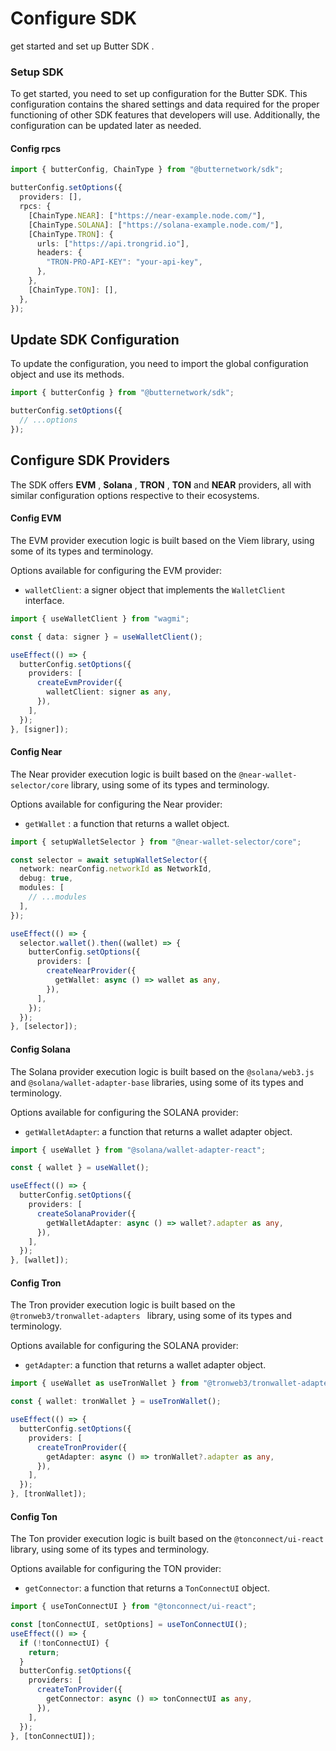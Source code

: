 # Configure SDK

get started and set up Butter SDK .

### Setup SDK

To get started, you need to set up configuration for the Butter SDK.
This configuration contains the shared settings and data required for the proper functioning of other SDK features that
developers will use. Additionally, the configuration can be updated later as needed.

#### Config rpcs

```typescript
import { butterConfig, ChainType } from "@butternetwork/sdk";

butterConfig.setOptions({
  providers: [],
  rpcs: {
    [ChainType.NEAR]: ["https://near-example.node.com/"],
    [ChainType.SOLANA]: ["https://solana-example.node.com/"],
    [ChainType.TRON]: {
      urls: ["https://api.trongrid.io"],
      headers: {
        "TRON-PRO-API-KEY": "your-api-key",
      },
    },
    [ChainType.TON]: [],
  },
});
```

## Update SDK Configuration

To update the configuration, you need to import the global configuration object and use its methods.

```typescript
import { butterConfig } from "@butternetwork/sdk";

butterConfig.setOptions({
  // ...options
});
```

## Configure SDK Providers

The SDK offers **EVM** , **Solana** , **TRON** , **TON** and **NEAR** providers, all with similar configuration options
respective to their ecosystems.

#### Config EVM

The EVM provider execution logic is built based on the Viem library, using some of its types and terminology.

Options available for configuring the EVM provider:

- `walletClient`: a signer object that implements the `WalletClient` interface.

```typescript
import { useWalletClient } from "wagmi";

const { data: signer } = useWalletClient();

useEffect(() => {
  butterConfig.setOptions({
    providers: [
      createEvmProvider({
        walletClient: signer as any,
      }),
    ],
  });
}, [signer]);
```

#### Config Near

The Near provider execution logic is built based on the `@near-wallet-selector/core` library,
using some of its types and terminology.

Options available for configuring the Near provider:

- `getWallet` : a function that returns a wallet object.

```typescript
import { setupWalletSelector } from "@near-wallet-selector/core";

const selector = await setupWalletSelector({
  network: nearConfig.networkId as NetworkId,
  debug: true,
  modules: [
    // ...modules
  ],
});

useEffect(() => {
  selector.wallet().then((wallet) => {
    butterConfig.setOptions({
      providers: [
        createNearProvider({
          getWallet: async () => wallet as any,
        }),
      ],
    });
  });
}, [selector]);
```

#### Config Solana

The Solana provider execution logic is built based on the `@solana/web3.js` and `@solana/wallet-adapter-base` libraries,
using some of its types and terminology.

Options available for configuring the SOLANA provider:

- `getWalletAdapter`: a function that returns a wallet adapter object.

```typescript
import { useWallet } from "@solana/wallet-adapter-react";

const { wallet } = useWallet();

useEffect(() => {
  butterConfig.setOptions({
    providers: [
      createSolanaProvider({
        getWalletAdapter: async () => wallet?.adapter as any,
      }),
    ],
  });
}, [wallet]);
```

#### Config Tron

The Tron provider execution logic is built based on the `@tronweb3/tronwallet-adapters
` library,
using some of its types and terminology.

Options available for configuring the SOLANA provider:

- `getAdapter`: a function that returns a wallet adapter object.

```typescript
import { useWallet as useTronWallet } from "@tronweb3/tronwallet-adapter-react-hooks";

const { wallet: tronWallet } = useTronWallet();

useEffect(() => {
  butterConfig.setOptions({
    providers: [
      createTronProvider({
        getAdapter: async () => tronWallet?.adapter as any,
      }),
    ],
  });
}, [tronWallet]);
```

#### Config Ton

The Ton provider execution logic is built based on the `@tonconnect/ui-react` library, using some of its types and
terminology.

Options available for configuring the TON provider:

- `getConnector`: a function that returns a `TonConnectUI` object.

```typescript
import { useTonConnectUI } from "@tonconnect/ui-react";

const [tonConnectUI, setOptions] = useTonConnectUI();
useEffect(() => {
  if (!tonConnectUI) {
    return;
  }
  butterConfig.setOptions({
    providers: [
      createTonProvider({
        getConnector: async () => tonConnectUI as any,
      }),
    ],
  });
}, [tonConnectUI]);
```
